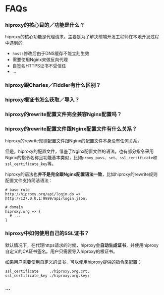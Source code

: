 # FAQs

### hiproxy的核心目的／功能是什么？

hiproxy的核心功能是代理请求，主要是为了解决前端开发工程师在本地开发过程中遇到的

- `hosts`修改后由于DNS缓存不能立刻生效
- 需要使用Nginx来做反向代理
- 自签名HTTPS证书不受信任
- ...

### hiproxy跟Charles／Fiddler有什么区别？

### hiproxy根证书怎么获取／导入？

### hiproxy的rewrite配置文件完全兼容Nginx配置吗？

### hiproxy的rewrite配置文件跟Nginx配置文件有什么关系？

hiproxy的rewrite规则配置文件跟Nginx的配置文件本身没有任何关系。

但是，hiproxy的配置文件，借鉴了Nginx配置文件的语法。也有部分指令采用Nginx的指令名称且功能基本类似，比如`proxy_pass`、`set`、`ssl_certificate`和`ssl_certificate_key`等。

hiproxy的语法也**并不是完全跟Nginx配置语法一致**，比如hiproxy的rewrite规则配置文件支持简洁语法：

```
# base rule
http://hiproxy.org/api/login.do => http://127.0.0.1:9999/api/login.json;

# domain
hiproxy.org => {
  # ...
}
```


### hiproxy中如何使用自己的SSL证书？

默认情况下，在代理https请求的时候，hiproxy会**自动生成证书**，并使用hiproxy自定义的CA证书签名。用户只需要导入hiproxy的根证书。

如果用户需要使用自定义的证书，可以使用hiproxy提供的指令来配置：

```
ssl_certificate     ./hiproxy.org.crt;
ssl_certificate_key ./hiproxy.org.key;
```

### ...
